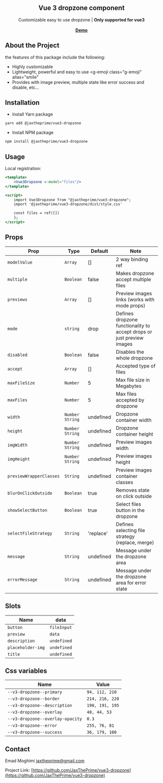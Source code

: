 <article ><a name="user-content-readme-top"></a></p>

<div align="center">
  <h1 align="center"></a>Vue 3 dropzone component</h1>
  <p align="center">
    Customizable easy to use dropzone | <strong>Only supported for vue3</strong>
    <br>
    <br>
    <a href="https://vue-dropzone-preview.vercel.app/"><strong>Demo</strong></a>
  </p>
</div>

# About the Project

the features of this package include the following:

- Highly customizable
- Lightweight, powerful and easy to use <g-emoji class="g-emoji" alias="smile"
- Provides with image preview, multiple state like error success and disable, etc...

# Installation

- Install Yarn package

```bash
yarn add @jaxtheprime/vue3-dropzone
```

- Install NPM package

```bash
npm install @jaxtheprime/vue3-dropzone
```

## Usage

Local registration:

```jsx
<template>
    <Vue3Dropzone v-model="files"/>
</template>

<script>
    import Vue3Dropzone from "@jaxtheprime/vue3-dropzone";
    import '@jaxtheprime/vue3-dropzone/dist/style.css'

    const files = ref([])
    };
</script>
```

## Props

| Prop                    | Type              | Default   | Note                                                                  |
|-------------------------|-------------------|-----------|-----------------------------------------------------------------------|
| `modelValue`            | `Array`           | []        | 2 way binding ref                                                     |
| `multiple`              | `Boolean`         | false     | Makes dropzone accept multiple files                                  |
| `previews`              | `Array`           | []        | Preview images links (works with mode props)                          |
| `mode`                  | `string`          | drop      | Defines dropzone functionality to accept drops or just preview images |
| `disabled`              | `Boolean`         | false     | Disables the whole dropzone                                           |
| `accept`                | `Array`           | []        | Accepted type of files                                                |
| `maxFileSize`           | `Number`          | 5         | Max file size in Megabytes                                            |
| `maxFiles`              | `Number`          | 5         | Max files accepted by dropzone                                        |
| `width`                 | `Number` `String` | undefined | Dropzone container width                                              |
| `height`                | `Number` `String` | undefined | Dropzone container height                                             |
| `imgWidth`              | `Number` `String` | undefined | Preview images width                                                  |
| `imgHeight`             | `Number` `String` | undefined | Preview images height                                                 |
| `previewWrapperClasses` | `String`          | undefined | Preview images container classes                                      |
| `blurOnClickOutside`    | `Boolean`         | true      | Removes state on click outside                                        |
| `showSelectButton`      | `Boolean`         | true      | Select files button in the dropzone                                   |
| `selectFileStrategy`    | `String`          | 'replace' | Defines selecting file strategy (replace, merge)                      |
| `message`               | `String`          | undefined | Message under the dropzone area                                       |
| `errorMessage`          | `String`          | undefined | Message under the dropzone area for error state                       |

## Slots

| Name              | data        |    
|-------------------|-------------|
| `button`          | `fileInput` |
| `preview`         | `data`      |
| `description`     | `undefined` |
| `placeholder-img` | `undefined` |
| `title`           | `undefined` |

## Css variables

| Name                             | Value           |    
|----------------------------------|-----------------|
| `--v3-dropzone--primary`         | `94, 112, 210`  |
| `--v3-dropzone--border`          | `214, 216, 220` |
| `--v3-dropzone--description`     | `190, 191, 195` |
| `--v3-dropzone--overlay`         | `40, 44, 53`    |
| `--v3-dropzone--overlay-opacity` | `0.3`           |
| `--v3-dropzone--error`           | `255, 76, 81`   |
| `--v3-dropzone--success`         | `36, 179, 100`  |

## Contact

Emad Moghimi [jaxtheprime@gmail.com](jaxtheprime@gmail.com)

Project Link: [https://github.com/JaxThePrime/vue3-dropzone](https://github.com/JaxThePrime/vue3-dropzone)

</article >
